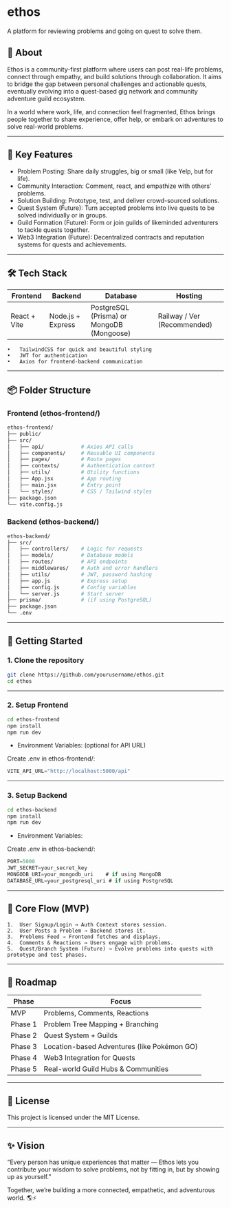 # ethos
A platform for reviewing problems and going on quest to solve them.

## 📖 About

Ethos is a community-first platform where users can post real-life problems, connect through empathy, and build solutions through collaboration.
It aims to bridge the gap between personal challenges and actionable quests, eventually evolving into a quest-based gig network and community adventure guild ecosystem.

In a world where work, life, and connection feel fragmented, Ethos brings people together to share experience, offer help, or embark on adventures to solve real-world problems.

---

## 🎯 Key Features

- Problem Posting: Share daily struggles, big or small (like Yelp, but for life).
- Community Interaction: Comment, react, and empathize with others’ problems.
- Solution Building: Prototype, test, and deliver crowd-sourced solutions.
- Quest System (Future): Turn accepted problems into live quests to be solved individually or in groups.
- Guild Formation (Future): Form or join guilds of likeminded adventurers to tackle quests together.
- Web3 Integration (Future): Decentralized contracts and reputation systems for quests and achievements.

---

## 🛠 Tech Stack

| Frontend | Backend | Database | Hosting |
| -------- | ------- | -------- | ------- |
| React + Vite | Node.js + Express | PostgreSQL (Prisma) or MongoDB (Mongoose) | Railway / Ver (Recommended)

	•	TailwindCSS for quick and beautiful styling
	•	JWT for authentication
	•	Axios for frontend-backend communication

---

## 📦 Folder Structure

### Frontend (ethos-frontend/)

```bash
ethos-frontend/
├── public/
├── src/
│   ├── api/            # Axios API calls
│   ├── components/     # Reusable UI components
│   ├── pages/          # Route pages
│   ├── contexts/       # Authentication context
│   ├── utils/          # Utility functions
│   ├── App.jsx         # App routing
│   ├── main.jsx        # Entry point
│   └── styles/         # CSS / Tailwind styles
├── package.json
└── vite.config.js
```

### Backend (ethos-backend/)

```bash
ethos-backend/
├── src/
│   ├── controllers/    # Logic for requests
│   ├── models/         # Database models
│   ├── routes/         # API endpoints
│   ├── middlewares/    # Auth and error handlers
│   ├── utils/          # JWT, password hashing
│   ├── app.js          # Express setup
│   ├── config.js       # Config variables
│   └── server.js       # Start server
├── prisma/             # (if using PostgreSQL)
├── package.json
└── .env
```


---

## 🚀 Getting Started

### 1. Clone the repository
```bash
git clone https://github.com/yourusername/ethos.git
cd ethos
```


---

### 2. Setup Frontend
```bash
cd ethos-frontend
npm install
npm run dev
```

- Environment Variables: (optional for API URL)

Create .env in ethos-frontend/:

```jsx
VITE_API_URL="http://localhost:5000/api"
```

---

### 3. Setup Backend
```bash
cd ethos-backend
npm install
npm run dev
```

- Environment Variables:

Create .env in ethos-backend/:

```jsx
PORT=5000
JWT_SECRET=your_secret_key
MONGODB_URI=your_mongodb_uri    # if using MongoDB
DATABASE_URL=your_postgresql_uri # if using PostgreSQL
```


---

## 🧠 Core Flow (MVP)
	1.	User Signup/Login → Auth Context stores session.
	2.	User Posts a Problem → Backend stores it.
	3.	Problems Feed → Frontend fetches and displays.
	4.	Comments & Reactions → Users engage with problems.
	5.	Quest/Branch System (Future) → Evolve problems into quests with prototype and test phases.

---

## 🌱 Roadmap

| Phase	| Focus |
| -------- | ------- |
| MVP	| Problems, Comments, Reactions
| Phase 1 |	Problem Tree Mapping + Branching
| Phase 2 |	Quest System + Guilds
| Phase 3 |	Location-based Adventures (like Pokémon GO)
| Phase 4 |	Web3 Integration for Quests
| Phase 5 |	Real-world Guild Hubs & Communities



---

## 📜 License

This project is licensed under the MIT License.

---

## ✨ Vision

“Every person has unique experiences that matter — Ethos lets you contribute your wisdom to solve problems, not by fitting in, but by showing up as yourself.”

Together, we’re building a more connected, empathetic, and adventurous world. 🌎⚡